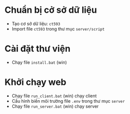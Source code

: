 # Chuẩn bị cở sở dữ liệu
* Tạo cơ sở dữ liệu: ```ct593```
* Import file ```ct593``` trong thư mục ```server/script ```
# Cài đặt thư viện
* Chạy file ```install.bat``` (win)
# Khởi chạy web
* Chạy file ```run_client.bat``` (win) chạy client
* Cấu hình biến môi trường file ```.env``` trong thư mục ```server```
* Chạy file ```run_server.bat``` (win) chạy server
